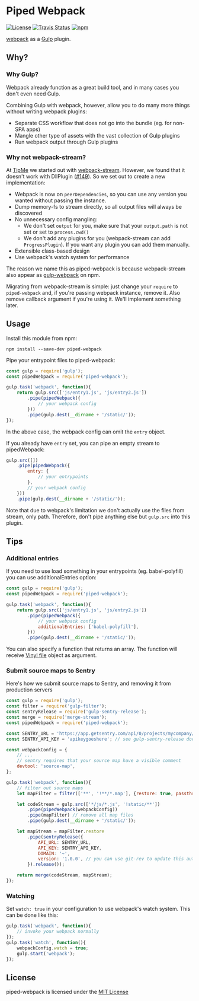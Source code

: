 # Piped Webpack

[![License](https://img.shields.io/badge/license-MIT-blue.svg)](LICENSE)
[![Travis Status](https://travis-ci.org/whs/piped-webpack.svg)](https://travis-ci.org/whs/piped-webpack)
[![npm](https://img.shields.io/npm/v/piped-webpack.svg)](https://www.npmjs.com/package/piped-webpack)

[webpack](https://webpack.js.org) as a [Gulp](http://gulpjs.com) plugin.

## Why?
### Why Gulp?
Webpack already function as a great build tool, and in many cases you don't even need Gulp.

Combining Gulp with webpack, however, allow you to do many more things without writing webpack plugins:

- Separate CSS workflow that does not go into the bundle (eg. for non-SPA apps)
- Mangle other type of assets with the vast collection of Gulp plugins
- Run webpack output through Gulp plugins

### Why not webpack-stream?
At [TipMe](https://tipme.in.th) we started out with [webpack-stream](https://github.com/shama/webpack-stream). However, we found that it doesn't work with DllPlugin ([#149](https://github.com/shama/webpack-stream/issues/149)). So we set out to create a new implementation:

- Webpack is now on `peerDependencies`, so you can use any version you wanted without passing the instance.
- Dump memory-fs to stream directly, so all output files will always be discovered
- No unnecessary config mangling:
  - We don't set `output` for you, make sure that your `output.path` is not set or set to `process.cwd()`
  - We don't add any plugins for you (webpack-stream can add `ProgressPlugin`). If you want any plugin you can add them manually.
- Extensible class-based design
- Use webpack's watch system for performance

The reason we name this as piped-webpack is because webpack-stream also appear as [gulp-webpack](https://www.npmjs.com/package/gulp-webpack) on npm.

Migrating from webpack-stream is simple: just change your `require` to `piped-webpack` and, if you're passing webpack instance, remove it. Also remove callback argument if you're using it. We'll implement something later.

## Usage

Install this module from npm:

```
npm install --save-dev piped-webpack
```

Pipe your entrypoint files to piped-webpack:

```js
const gulp = require('gulp');
const pipedWebpack = require('piped-webpack');

gulp.task('webpack', function(){
	return gulp.src(['js/entry1.js', 'js/entry2.js'])
		.pipe(pipedWebpack({
			// your webpack config
		}))
		.pipe(gulp.dest(__dirname + '/static/'));
});
```

In the above case, the webpack config can omit the `entry` object.

If you already have `entry` set, you can pipe an empty stream to pipedWebpack:

```js
gulp.src([])
	.pipe(pipedWebpack({
		entry: {
			// your entrypoints
		},
		// your webpack config
	}))
	.pipe(gulp.dest(__dirname + '/static/'));
```

Note that due to webpack's limitation we don't actually use the files from stream, only path. Therefore, don't pipe anything else but `gulp.src` into this plugin.

## Tips
### Additional entries
If you need to use load something in your entrypoints (eg. babel-polyfill) you can use additionalEntries option:

```js
const gulp = require('gulp');
const pipedWebpack = require('piped-webpack');

gulp.task('webpack', function(){
	return gulp.src(['js/entry1.js', 'js/entry2.js'])
		.pipe(pipedWebpack({
			// your webpack config
			additionalEntries: ['babel-polyfill'],
		}))
		.pipe(gulp.dest(__dirname + '/static/'));
```

You can also specify a function that returns an array. The function will receive [Vinyl file](https://github.com/gulpjs/vinyl#new-vinyloptions) object as argument.

### Submit source maps to Sentry
Here's how we submit source maps to Sentry, and removing it from production servers

```js
const gulp = require('gulp');
const filter = require('gulp-filter');
const sentryRelease = require('gulp-sentry-release');
const merge = require('merge-stream');
const pipedWebpack = require('piped-webpack');

const SENTRY_URL = 'https://app.getsentry.com/api/0/projects/mycompany/myapp/';
const SENTRY_API_KEY = 'apikeygoeshere'; // see gulp-sentry-release docs on how to get this key

const webpackConfig = {
	// ...
	// sentry requires that your source map have a visible comment
	devtool: 'source-map',
};

gulp.task('webpack', function(){
	// filter out source maps
	let mapFilter = filter(['**', '!**/*.map'], {restore: true, passthrough: false});

	let codeStream = gulp.src(['*/js/*.js', '!static/**'])
		.pipe(pipedWebpack(webpackConfig))
		.pipe(mapFilter) // remove all map files
		.pipe(gulp.dest(__dirname + '/static/'));

	let mapStream = mapFilter.restore
		.pipe(sentryRelease({
			API_URL: SENTRY_URL,
			API_KEY: SENTRY_API_KEY,
			DOMAIN: '~',
			version: '1.0.0', // you can use git-rev to update this automatically
		}).release());

	return merge(codeStream, mapStream);
});
```

### Watching
Set `watch: true` in your configuration to use webpack's watch system. This can be done like this:

```js
gulp.task('webpack', function(){
	// invoke your webpack normally
});
gulp.task('watch', function(){
	webpackConfig.watch = true;
	gulp.start('webpack');
});
```

## License
piped-webpack is licensed under the [MIT License](LICENSE)
